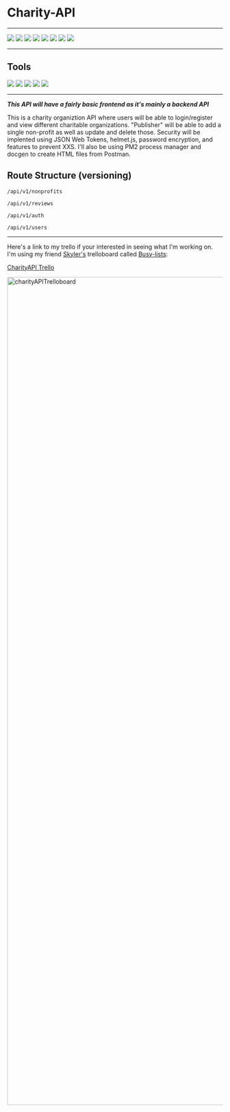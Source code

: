 # Charity-API

-----
![](https://img.shields.io/badge/NPM-v6.14.8-informational?style=flat&logo=<jose>&logoColor=white&color=4dff4d)
![](https://img.shields.io/badge/Node.js-v12.19.0-informational?style=flat&logo=<jose>&logoColor=white&color=4dff4d)
![](https://img.shields.io/badge/Express-v4.17.1-informational?style=flat&logo=<jose>&logoColor=white&color=4dff4d)
![](https://img.shields.io/badge/morgan-v1.10.0-informational?style=flat&logo=<jose>&logoColor=white&color=4dff4d)
![](https://img.shields.io/badge/dotenv-v8.2.0-informational?style=flat&logo=<jose>&logoColor=white&color=4dff4d)
![](https://img.shields.io/badge/MongoDB-v8.2.0-informational?style=flat&logo=<jose>&logoColor=white&color=4dff4d)
![](https://img.shields.io/badge/Mongoose-v5.10.11-informational?style=flat&logo=<jose>&logoColor=white&color=4dff4d)
![](https://img.shields.io/badge/JSONWebTokens-v8.2.0-informational?style=flat&logo=<jose>&logoColor=white&color=4dff4d)


-----
## Tools
![](https://img.shields.io/badge/Tool-MongoDBCompass-informational?style=flat&logo=<jose>&logoColor=white&color=4d334d)
![](https://img.shields.io/badge/Tool-Postman-informational?style=flat&logo=<jose>&logoColor=white&color=4d334d)
![](https://img.shields.io/badge/Tool-MongoDBGeospatialIndex/GeoJSON-informational?style=flat&logo=<jose>&logoColor=white&color=4d334d)
![](https://img.shields.io/badge/Tool-Nginx-informational?style=flat&logo=<jose>&logoColor=white&color=4d334d)
![](https://img.shields.io/badge/Tool-SSL-informational?style=flat&logo=<jose>&logoColor=white&color=4d334d)

-----

***This API will have a fairly basic frontend as it's mainly a backend API***

This is a charity organiztion API where users will be able to login/register and view different charitable organizations. "Publisher" will be able to add a single non-profit as well as update and delete those. Security will be implented using JSON Web Tokens, helmet.js, password encryption, and features to prevent XXS. I'll also be using PM2 process manager and docgen to create HTML files from Postman. 

## Route Structure (versioning)

````
/api/v1/nonprofits 

/api/v1/reviews

/api/v1/auth

/api/v1/users
````
----
Here's a link to my trello if your interested in seeing what I'm working on. I'm using my friend [Skyler's](https://github.com/sky8the2flies) trelloboard called [Busy-lists](https://busy-lists.herokuapp.com/):

[CharityAPI Trello](https://busy-lists.herokuapp.com/boards/5f95f15dfcd8e6000449b194)


<img width="1929" alt="charityAPITrelloboard" src="https://user-images.githubusercontent.com/50179896/97124127-1e37d300-16ec-11eb-8ea8-2ea769ea2124.png">



